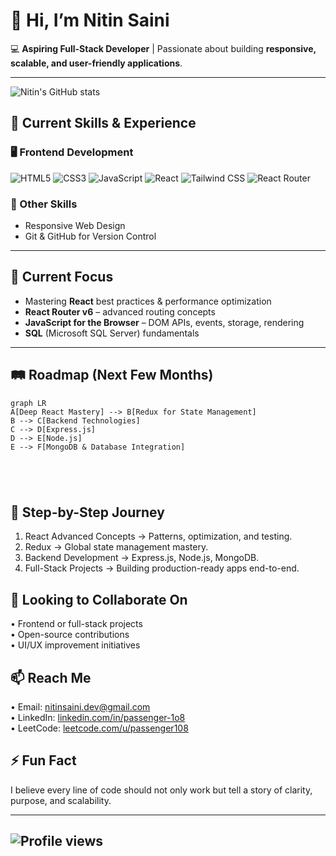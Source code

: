 # 👋 Hi, I’m **Nitin Saini**  

💻 **Aspiring Full-Stack Developer** | Passionate about building **responsive, scalable, and user-friendly applications**.  

---

![Nitin's GitHub stats](https://github-readme-stats.vercel.app/api?username=Passenger108&show_icons=true&theme=radical)

## 🚀 Current Skills & Experience

### 🖥️ Frontend Development
![HTML5](https://img.shields.io/badge/-HTML5-E34F26?style=for-the-badge&logo=html5&logoColor=white)
![CSS3](https://img.shields.io/badge/-CSS3-1572B6?style=for-the-badge&logo=css3&logoColor=white)
![JavaScript](https://img.shields.io/badge/-JavaScript-F7DF1E?style=for-the-badge&logo=javascript&logoColor=black)
![React](https://img.shields.io/badge/-React-61DAFB?style=for-the-badge&logo=react&logoColor=black)
![Tailwind CSS](https://img.shields.io/badge/-TailwindCSS-06B6D4?style=for-the-badge&logo=tailwindcss&logoColor=white)
![React Router](https://img.shields.io/badge/-React%20Router-CA4245?style=for-the-badge&logo=react-router&logoColor=white)

### 📱 Other Skills
- Responsive Web Design  
- Git & GitHub for Version Control  

---

## 🎯 Current Focus
- Mastering **React** best practices & performance optimization  
- **React Router v6** – advanced routing concepts  
- **JavaScript for the Browser** – DOM APIs, events, storage, rendering  
- **SQL** (Microsoft SQL Server) fundamentals  

---

## 🛤 Roadmap (Next Few Months)

```mermaid
graph LR
A[Deep React Mastery] --> B[Redux for State Management]
B --> C[Backend Technologies]
C --> D[Express.js]
D --> E[Node.js]
E --> F[MongoDB & Database Integration]





```




  
## 📌 Step-by-Step Journey  
1. React Advanced Concepts → Patterns, optimization, and testing.  
2. Redux → Global state management mastery.  
3. Backend Development → Express.js, Node.js, MongoDB.  
4. Full-Stack Projects → Building production-ready apps end-to-end.  
  
## 🤝 Looking to Collaborate On  
• Frontend or full-stack projects  
• Open-source contributions  
• UI/UX improvement initiatives  
  
## 📫 Reach Me  
• Email: nitinsaini.dev@gmail.com  
• LinkedIn: [linkedin.com/in/passenger-1o8 ](https://www.linkedin.com/in/passenger-1o8/)  
• LeetCode: [leetcode.com/u/passenger108](https://leetcode.com/u/passenger108/)  
  
## ⚡ Fun Fact  
I believe every line of code should not only work but tell a story of clarity, purpose, and scalability.  
  
---

## ![Profile views](https://komarev.com/ghpvc/?username=Passenger108&color=blue&style=flat)
  
